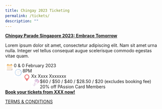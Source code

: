 ```yaml
---
title: Chingay 2023 Ticketing
permalink: /tickets/
description: ""
---
```

<u><b>Chingay Parade Singapore 2023: Embrace Tomorrow</b></u>

<p>Lorem ipsum dolor sit amet, consectetur adipiscing elit. Nam sit amet urna nulla. Integer vel tellus consequat augue scelerisque commodo egestas vitae quam. </p>

<p>
<img src="/images/Date.png" style="float:left; width:28px;height:28px"/> 0 & 0 February 2023<br>
<img src="/images/Time.png" style="float:left; width:28px;height:28px"/>
8PM<br>
<img src="/images/Venue.png" style="float:left; width:28px;height:28px"/>
Xx Xxxx Xxxxxxx<br>
<img src="/images/Tickets.png" style="float:left; width:28px;height:28px"/> $60 / $50 / $40 / $28.50 / $20 (excludes booking fee) <br>
20% off PAssion Card Members
<a href="https://www.sistic.com.sg" target="_blank"><br><b>Book your tickets from XXX now!</b></p>
	
	
[TERMS & CONDITIONS](/files/xxx.pdf)